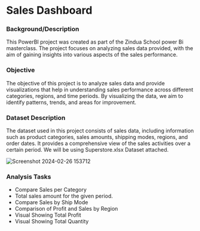 # Sales Dashboard
### Background/Description
This PowerBI project was created as part of the Zindua School power Bi masterclass. The project focuses on analyzing sales data provided, with the aim of gaining insights into various aspects of the sales performance.

### Objective
The objective of this project is to analyze sales data and provide visualizations that help in understanding sales performance across different categories, regions, and time periods. By visualizing the data, we aim to identify patterns, trends, and areas for improvement.

### Dataset Description
The dataset used in this project consists of sales data, including information such as product categories, sales amounts, shipping modes, regions, and order dates. It provides a comprehensive view of the sales activities over a certain period.
We will be using Superstore.xlsx Dataset attached.

![Screenshot 2024-02-26 153712](https://github.com/mbithesss/Sales-Dashboard-Zindua/assets/60656360/eaba6729-edd6-487c-9c81-bbcb3dcf2449)

### Analysis Tasks
* Compare Sales per Category
* Total sales amount for the given period.
* Compare Sales by Ship Mode
* Comparison of Profit and Sales by Region
* Visual Showing Total Profit
* Visual Showing Total Quantity

